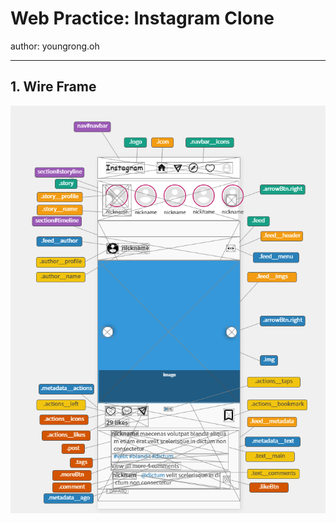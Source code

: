 Web Practice: Instagram Clone
====

author: youngrong.oh

----
## 1. Wire Frame
![wire frame image](./md/wireframe.png "wire frame image")
